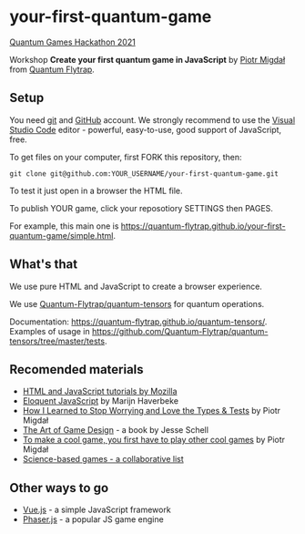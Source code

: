 # your-first-quantum-game

[Quantum Games Hackathon 2021](https://www.qaif.org/contests/quantum-games-hackathon)

Workshop **Create your first quantum game in JavaScript** by [Piotr Migdał](https://p.migdal.pl/) from [Quantum Flytrap](https://quantumflytrap.com/).

## Setup

You need [git](https://git-scm.com/s) and [GitHub](https://github.com/) account.
We strongly recommend to use the [Visual Studio Code](https://code.visualstudio.com/) editor - powerful, easy-to-use, good support of JavaScript, free. 

To get files on your computer, first FORK this repository, then:

```{bash}
git clone git@github.com:YOUR_USERNAME/your-first-quantum-game.git
```

To test it just open in a browser the HTML file.

To publish YOUR game, click your reposotiory SETTINGS then PAGES.

For example, this main one is <https://quantum-flytrap.github.io/your-first-quantum-game/simple.html>.

## What's that

We use pure HTML and JavaScript to create a browser experience.

We use [Quantum-Flytrap/quantum-tensors](https://github.com/Quantum-Flytrap/quantum-tensors) for quantum operations. 

Documentation: <https://quantum-flytrap.github.io/quantum-tensors/>. Examples of usage in <https://github.com/Quantum-Flytrap/quantum-tensors/tree/master/tests>.

## Recomended materials

* [HTML and JavaScript tutorials by Mozilla](https://developer.mozilla.org/en-US/docs/Web/Tutorials)
* [Eloquent JavaScript](https://eloquentjavascript.net/) by Marijn Haverbeke
* [How I Learned to Stop Worrying and Love the Types & Tests](https://p.migdal.pl/2020/03/02/types-tests-typescript.html) by Piotr Migdał
* [The Art of Game Design](https://www.schellgames.com/art-of-game-design/) - a book by Jesse Schell
* [To make a cool game, you first have to play other cool games](https://medium.com/quantum-photons/to-make-a-cool-game-you-first-have-to-play-other-cool-games-a1a1d45e169b) by Piotr Migdał
* [Science-based games - a collaborative list](https://github.com/stared/science-based-games-list)

## Other ways to go

* [Vue.js](https://vuejs.org/) - a simple JavaScript framework
* [Phaser.js](https://phaser.io/) - a popular JS game engine
